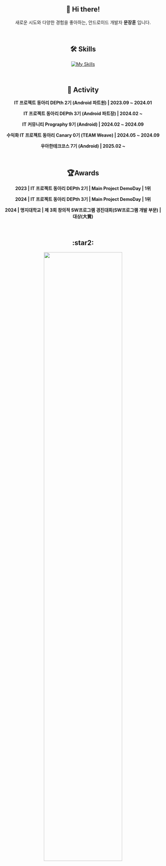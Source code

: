 <h2 align="center"> 👋  Hi there! </h2>
<p align="center">새로운 시도와 다양한 경험을 좋아하는, 안드로이드 개발자 <b>문장훈</b> 입니다.</p>

<br>

<h2 align="center"> 🛠️ Skills </h2>

<div align="center">

[![My Skills](https://skillicons.dev/icons?i=androidstudio,flutter,firebase,kotlin,java,dart,python,figma&theme=light)](https://skillicons.dev)
</div>

<br>

<h2 align="center"> 💪 Activity </h2>
<p align="center"><b>IT 프로젝트 동아리 DEPth 2기 (Android 파트원) | 2023.09 ~ 2024.01 </b></p>
<p align="center"><b>IT 프로젝트 동아리 DEPth 3기 (Android 파트장) | 2024.02 ~ </b></p>
<p align="center"><b>IT 커뮤니티 Prography 9기 (Android) | 2024.02 ~ 2024.09 </b></p>
<p align="center"><b>수익화 IT 프로젝트 동아리 Canary 0기 (TEAM Weave) | 2024.05 ~ 2024.09 </b></p>
<p align="center"><b>우아한테크코스 7기 (Android) | 2025.02 ~ </b></p>

<br>
<h2 align="center"> 🏆Awards </h2>
<p align="center"><b> 2023 | IT 프로젝트 동아리 DEPth 2기 | Main Project DemoDay | 1위 </b></p>
<p align="center"><b> 2024 | IT 프로젝트 동아리 DEPth 3기 | Main Project DemoDay | 1위 </b></p>
<p align="center"><b> 2024 | 명지대학교 | 제 3회 창의적 SW프로그램 경진대회(SW프로그램 개발 부문) | 대상(大賞) </b></p>

<br>

<h2 align="center"> :star2: </h2>

<div align="center">
 <a href="https://github.com/devxb/gitanimals">
   <img src="https://render.gitanimals.org/farms/moondev03" width="70%" style="aspect-ratio: 2/1;"/>
 </a>
</div>
